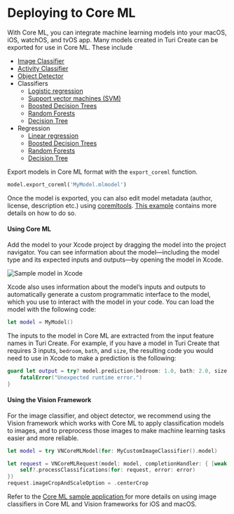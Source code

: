 # Deploying to Core ML

With Core ML, you can integrate machine learning models into your macOS,
iOS, watchOS, and tvOS app. Many models created  in Turi Create can be
exported for use in Core ML. These include

* [Image Classifier](../image_classifier/introduction.md)
* [Activity Classifier](../activity_classifier/introduction.md)
* [Object Detector](../object_detection/introduction.md)
* Classifiers
  * [Logistic regression](../supervised-learning/logistic-regression.md)
  * [Support vector machines (SVM) ](../supervised-learning/svm.md)
  * [Boosted Decision Trees](../supervised-learning/boosted_trees_classifier.md)
  * [Random Forests](../supervised-learning/random_forest_classifier.md)
  * [Decision Tree](../supervised-learning/decision_tree_classifier.md)
* Regression
  * [Linear regression](../supervised-learning/linear-regression.md)
  * [Boosted Decision Trees](../supervised-learning/boosted_trees_regression.md)
  * [Random Forests](../supervised-learning/boosted_trees_regression.md)
  * [Decision Tree](../supervised-learning/boosted_trees_regression.md)


Export models in Core ML format with the
`export_coreml` function.

```python
model.export_coreml('MyModel.mlmodel')
```
Once the model is exported, you can also edit model metadata (author, license, description etc.) using [coremltools](https://github.com/apple/coremltools). [This example](https://apple.github.io/coremltools/generated/coremltools.models.MLModel.html#coremltools.models.MLModel) contains more details on how to do so.

#### Using Core ML

Add the model to your Xcode project by dragging the model into the
project navigator.  You can see information about the model—including
the model type and its expected inputs and outputs—by opening the model
in Xcode.

![Sample model in Xcode](images/sample_mlmodel_screenshot.png)

Xcode also uses information about the model’s inputs and outputs to
automatically generate a custom programmatic interface to the model,
which you use to interact with the model in your code. You can load the
model with the following code:

```swift
let model = MyModel()
```

The inputs to the model in Core ML are extracted from the input feature
names in Turi Create.  For example, if you have a model in Turi Create
that requires 3 inputs, `bedroom`, `bath`, and `size`, the
resulting code you would need to use in Xcode to make a prediction is
the following:

```swift
guard let output = try? model.prediction(bedroom: 1.0, bath: 2.0, size: 1200) else {
    fatalError("Unexpected runtime error.")
}
```

#### Using the Vision Framework

For the image classifier, and object detector, we recommend using the
Vision framework which works with Core ML to apply classification models
to images, and to preprocess those images to make machine learning tasks
easier and more reliable.

```swift
let model = try VNCoreMLModel(for: MyCustomImageClassifier().model)

let request = VNCoreMLRequest(model: model, completionHandler: { [weak self] request, error in
    self?.processClassifications(for: request, error: error)
})
request.imageCropAndScaleOption = .centerCrop
```

Refer to the [Core ML sample application
](https://developer.apple.com/documentation/vision/classifying_images_with_vision_and_core_ml)
for more details on using image classifiers in Core ML and Vision
frameworks for iOS and macOS.
